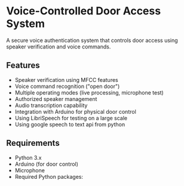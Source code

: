 # Voice-Controlled Door Access System

A secure voice authentication system that controls door access using speaker verification and voice commands.

## Features

- Speaker verification using MFCC features
- Voice command recognition ("open door")
- Multiple operating modes (live processing, microphone test)
- Authorized speaker management
- Audio transcription capability
- Integration with Arduino for physical door control
- Using LibriSpeech for testing on a large scale
- Using google speech to text api from python
## Requirements

- Python 3.x
- Arduino (for door control)
- Microphone
- Required Python packages:
